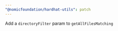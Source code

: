 ```yaml
---
"@nomicfoundation/hardhat-utils": patch
---
```


Add a `directoryFilter` param to `getAllFilesMatching`
